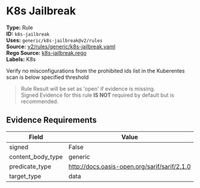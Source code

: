 # K8s Jailbreak  
**Type:** Rule  
**ID:** `k8s-jailbreak`  
**Uses:** `generic/k8s-jailbreak@v2/rules`  
**Source:** [v2/rules/generic/k8s-jailbreak.yaml](https://github.com/scribe-public/sample-policies/v2/rules/generic/k8s-jailbreak.yaml)  
**Rego Source:** [k8s-jailbreak.rego](https://github.com/scribe-public/sample-policies/v2/rules/generic/k8s-jailbreak.rego)  
**Labels:** K8s  

Verify no misconfigurations from the prohibited ids list in the Kuberentes scan is below specified threshold

> Rule Result will be set as 'open' if evidence is missing.  
> Signed Evidence for this rule **IS NOT** required by default but is recommended.  

## Evidence Requirements  
| Field | Value |
|-------|-------|
| signed | False |
| content_body_type | generic |
| predicate_type | http://docs.oasis-open.org/sarif/sarif/2.1.0 |
| target_type | data |

